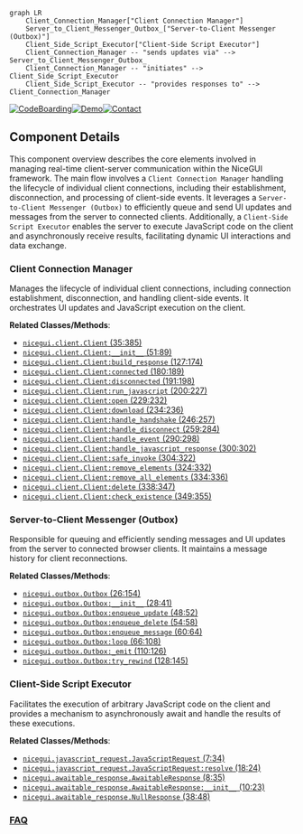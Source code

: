 ```mermaid
graph LR
    Client_Connection_Manager["Client Connection Manager"]
    Server_to_Client_Messenger_Outbox_["Server-to-Client Messenger (Outbox)"]
    Client_Side_Script_Executor["Client-Side Script Executor"]
    Client_Connection_Manager -- "sends updates via" --> Server_to_Client_Messenger_Outbox_
    Client_Connection_Manager -- "initiates" --> Client_Side_Script_Executor
    Client_Side_Script_Executor -- "provides responses to" --> Client_Connection_Manager
```
[![CodeBoarding](https://img.shields.io/badge/Generated%20by-CodeBoarding-9cf?style=flat-square)](https://github.com/CodeBoarding/GeneratedOnBoardings)[![Demo](https://img.shields.io/badge/Try%20our-Demo-blue?style=flat-square)](https://www.codeboarding.org/demo)[![Contact](https://img.shields.io/badge/Contact%20us%20-%20contact@codeboarding.org-lightgrey?style=flat-square)](mailto:contact@codeboarding.org)

## Component Details

This component overview describes the core elements involved in managing real-time client-server communication within the NiceGUI framework. The main flow involves a `Client Connection Manager` handling the lifecycle of individual client connections, including their establishment, disconnection, and processing of client-side events. It leverages a `Server-to-Client Messenger (Outbox)` to efficiently queue and send UI updates and messages from the server to connected clients. Additionally, a `Client-Side Script Executor` enables the server to execute JavaScript code on the client and asynchronously receive results, facilitating dynamic UI interactions and data exchange.

### Client Connection Manager
Manages the lifecycle of individual client connections, including connection establishment, disconnection, and handling client-side events. It orchestrates UI updates and JavaScript execution on the client.


**Related Classes/Methods**:

- <a href="https://github.com/zauberzeug/nicegui/blob/master/nicegui/client.py#L35-L385" target="_blank" rel="noopener noreferrer">`nicegui.client.Client` (35:385)</a>
- <a href="https://github.com/zauberzeug/nicegui/blob/master/nicegui/client.py#L51-L89" target="_blank" rel="noopener noreferrer">`nicegui.client.Client:__init__` (51:89)</a>
- <a href="https://github.com/zauberzeug/nicegui/blob/master/nicegui/client.py#L127-L174" target="_blank" rel="noopener noreferrer">`nicegui.client.Client:build_response` (127:174)</a>
- <a href="https://github.com/zauberzeug/nicegui/blob/master/nicegui/client.py#L180-L189" target="_blank" rel="noopener noreferrer">`nicegui.client.Client:connected` (180:189)</a>
- <a href="https://github.com/zauberzeug/nicegui/blob/master/nicegui/client.py#L191-L198" target="_blank" rel="noopener noreferrer">`nicegui.client.Client:disconnected` (191:198)</a>
- <a href="https://github.com/zauberzeug/nicegui/blob/master/nicegui/client.py#L200-L227" target="_blank" rel="noopener noreferrer">`nicegui.client.Client:run_javascript` (200:227)</a>
- <a href="https://github.com/zauberzeug/nicegui/blob/master/nicegui/client.py#L229-L232" target="_blank" rel="noopener noreferrer">`nicegui.client.Client:open` (229:232)</a>
- <a href="https://github.com/zauberzeug/nicegui/blob/master/nicegui/client.py#L234-L236" target="_blank" rel="noopener noreferrer">`nicegui.client.Client:download` (234:236)</a>
- <a href="https://github.com/zauberzeug/nicegui/blob/master/nicegui/client.py#L246-L257" target="_blank" rel="noopener noreferrer">`nicegui.client.Client:handle_handshake` (246:257)</a>
- <a href="https://github.com/zauberzeug/nicegui/blob/master/nicegui/client.py#L259-L284" target="_blank" rel="noopener noreferrer">`nicegui.client.Client:handle_disconnect` (259:284)</a>
- <a href="https://github.com/zauberzeug/nicegui/blob/master/nicegui/client.py#L290-L298" target="_blank" rel="noopener noreferrer">`nicegui.client.Client:handle_event` (290:298)</a>
- <a href="https://github.com/zauberzeug/nicegui/blob/master/nicegui/client.py#L300-L302" target="_blank" rel="noopener noreferrer">`nicegui.client.Client:handle_javascript_response` (300:302)</a>
- <a href="https://github.com/zauberzeug/nicegui/blob/master/nicegui/client.py#L304-L322" target="_blank" rel="noopener noreferrer">`nicegui.client.Client:safe_invoke` (304:322)</a>
- <a href="https://github.com/zauberzeug/nicegui/blob/master/nicegui/client.py#L324-L332" target="_blank" rel="noopener noreferrer">`nicegui.client.Client:remove_elements` (324:332)</a>
- <a href="https://github.com/zauberzeug/nicegui/blob/master/nicegui/client.py#L334-L336" target="_blank" rel="noopener noreferrer">`nicegui.client.Client:remove_all_elements` (334:336)</a>
- <a href="https://github.com/zauberzeug/nicegui/blob/master/nicegui/client.py#L338-L347" target="_blank" rel="noopener noreferrer">`nicegui.client.Client:delete` (338:347)</a>
- <a href="https://github.com/zauberzeug/nicegui/blob/master/nicegui/client.py#L349-L355" target="_blank" rel="noopener noreferrer">`nicegui.client.Client:check_existence` (349:355)</a>


### Server-to-Client Messenger (Outbox)
Responsible for queuing and efficiently sending messages and UI updates from the server to connected browser clients. It maintains a message history for client reconnections.


**Related Classes/Methods**:

- <a href="https://github.com/zauberzeug/nicegui/blob/master/nicegui/outbox.py#L26-L154" target="_blank" rel="noopener noreferrer">`nicegui.outbox.Outbox` (26:154)</a>
- <a href="https://github.com/zauberzeug/nicegui/blob/master/nicegui/outbox.py#L28-L41" target="_blank" rel="noopener noreferrer">`nicegui.outbox.Outbox:__init__` (28:41)</a>
- <a href="https://github.com/zauberzeug/nicegui/blob/master/nicegui/outbox.py#L48-L52" target="_blank" rel="noopener noreferrer">`nicegui.outbox.Outbox:enqueue_update` (48:52)</a>
- <a href="https://github.com/zauberzeug/nicegui/blob/master/nicegui/outbox.py#L54-L58" target="_blank" rel="noopener noreferrer">`nicegui.outbox.Outbox:enqueue_delete` (54:58)</a>
- <a href="https://github.com/zauberzeug/nicegui/blob/master/nicegui/outbox.py#L60-L64" target="_blank" rel="noopener noreferrer">`nicegui.outbox.Outbox:enqueue_message` (60:64)</a>
- <a href="https://github.com/zauberzeug/nicegui/blob/master/nicegui/outbox.py#L66-L108" target="_blank" rel="noopener noreferrer">`nicegui.outbox.Outbox:loop` (66:108)</a>
- <a href="https://github.com/zauberzeug/nicegui/blob/master/nicegui/outbox.py#L110-L126" target="_blank" rel="noopener noreferrer">`nicegui.outbox.Outbox:_emit` (110:126)</a>
- <a href="https://github.com/zauberzeug/nicegui/blob/master/nicegui/outbox.py#L128-L145" target="_blank" rel="noopener noreferrer">`nicegui.outbox.Outbox:try_rewind` (128:145)</a>


### Client-Side Script Executor
Facilitates the execution of arbitrary JavaScript code on the client and provides a mechanism to asynchronously await and handle the results of these executions.


**Related Classes/Methods**:

- <a href="https://github.com/zauberzeug/nicegui/blob/master/nicegui/javascript_request.py#L7-L34" target="_blank" rel="noopener noreferrer">`nicegui.javascript_request.JavaScriptRequest` (7:34)</a>
- <a href="https://github.com/zauberzeug/nicegui/blob/master/nicegui/javascript_request.py#L18-L24" target="_blank" rel="noopener noreferrer">`nicegui.javascript_request.JavaScriptRequest:resolve` (18:24)</a>
- <a href="https://github.com/zauberzeug/nicegui/blob/master/nicegui/awaitable_response.py#L8-L35" target="_blank" rel="noopener noreferrer">`nicegui.awaitable_response.AwaitableResponse` (8:35)</a>
- <a href="https://github.com/zauberzeug/nicegui/blob/master/nicegui/awaitable_response.py#L10-L23" target="_blank" rel="noopener noreferrer">`nicegui.awaitable_response.AwaitableResponse:__init__` (10:23)</a>
- <a href="https://github.com/zauberzeug/nicegui/blob/master/nicegui/awaitable_response.py#L38-L48" target="_blank" rel="noopener noreferrer">`nicegui.awaitable_response.NullResponse` (38:48)</a>




### [FAQ](https://github.com/CodeBoarding/GeneratedOnBoardings/tree/main?tab=readme-ov-file#faq)